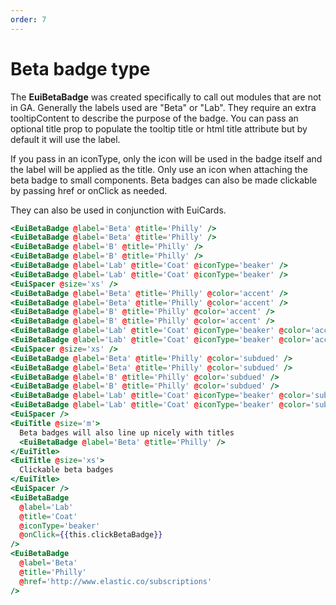 ```yaml
---
order: 7
---
```


# Beta badge type

<EuiText>
  <p>
The <strong>EuiBetaBadge</strong> was created specifically to call out modules that are not in GA. Generally the labels used are "Beta" or "Lab". They require an extra <EuiCode>tooltipContent</EuiCode> to describe the purpose of the badge. You can pass an optional title prop to populate the tooltip title or html title attribute but by default it will use the <EuiCode>label</EuiCode>.

If you pass in an <EuiCode>iconType</EuiCode>, only the icon will be used in the badge itself and the label will be applied as the title. Only use an icon when attaching the beta badge to small components. Beta badges can also be made clickable by passing <EuiCode>href</EuiCode> or <EuiCode>onClick</EuiCode> as needed.

They can also be used in conjunction with EuiCards.

  </p>
</EuiText>

```hbs template
<EuiBetaBadge @label='Beta' @title='Philly' />
<EuiBetaBadge @label='Beta' @title='Philly' />
<EuiBetaBadge @label='B' @title='Philly' />
<EuiBetaBadge @label='B' @title='Philly' />
<EuiBetaBadge @label='Lab' @title='Coat' @iconType='beaker' />
<EuiBetaBadge @label='Lab' @title='Coat' @iconType='beaker' />
<EuiSpacer @size='xs' />
<EuiBetaBadge @label='Beta' @title='Philly' @color='accent' />
<EuiBetaBadge @label='Beta' @title='Philly' @color='accent' />
<EuiBetaBadge @label='B' @title='Philly' @color='accent' />
<EuiBetaBadge @label='B' @title='Philly' @color='accent' />
<EuiBetaBadge @label='Lab' @title='Coat' @iconType='beaker' @color='accent' />
<EuiBetaBadge @label='Lab' @title='Coat' @iconType='beaker' @color='accent' />
<EuiSpacer @size='xs' />
<EuiBetaBadge @label='Beta' @title='Philly' @color='subdued' />
<EuiBetaBadge @label='Beta' @title='Philly' @color='subdued' />
<EuiBetaBadge @label='B' @title='Philly' @color='subdued' />
<EuiBetaBadge @label='B' @title='Philly' @color='subdued' />
<EuiBetaBadge @label='Lab' @title='Coat' @iconType='beaker' @color='subdued' />
<EuiBetaBadge @label='Lab' @title='Coat' @iconType='beaker' @color='subdued' />
<EuiSpacer />
<EuiTitle @size='m'>
  Beta badges will also line up nicely with titles
  <EuiBetaBadge @label='Beta' @title='Philly' />
</EuiTitle>
<EuiTitle @size='xs'>
  Clickable beta badges
</EuiTitle>
<EuiSpacer />
<EuiBetaBadge
  @label='Lab'
  @title='Coat'
  @iconType='beaker'
  @onClick={{this.clickBetaBadge}}
/>
<EuiBetaBadge
  @label='Beta'
  @title='Philly'
  @href='http://www.elastic.co/subscriptions'
/>
```
